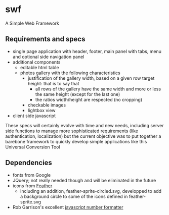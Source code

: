 # swf
A Simple Web Framework

## Requirements and specs
- single page application with header, footer, main panel with tabs, menu and optional side navigation panel
- additional components
  - editable html table
  - photos gallery with the following characteristics
    - justification of the gallery width, based on a given row target height: that is to say that 
      - all rows of the gallery have the same width and more or less the same height (except for the last one)
      - the ratios width/height are respected (no cropping)
    - checkable images
    - lightbox view
- client side javascript

These specs will certainly evolve with time and new needs, including server side functions to manage more sophisticated requirements (like authentication, localization) but the current objective was to put together a barebone framework to quickly develop simple applications like this Universal Conversion Tool

## Dependencies
- fonts from Google
- JQuery; not really needed though and will be eliminated in the future
- icons from [Feather](https://feathericons.com/)
  - including an addition, feather-sprite-circled.svg, developped to add a background circle to some of the icons defined in feather-sprite.svg 
- Rob Garrison's excellent [javascript number formatter](https://github.com/Mottie/javascript-number-formatter)
